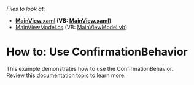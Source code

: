 <!-- default file list -->
*Files to look at*:

* **[MainView.xaml](./CS/View/MainView.xaml) (VB: [MainView.xaml](./VB/View/MainView.xaml))**
* [MainViewModel.cs](./CS/ViewModel/MainViewModel.cs) (VB: [MainViewModel.vb](./VB/ViewModel/MainViewModel.vb))
<!-- default file list end -->
# How to: Use ConfirmationBehavior


This example demonstrates how to use the ConfirmationBehavior.<br />Review <a href="https://documentation.devexpress.com/#WPF/CustomDocument17372">this documentation topic</a> to learn more.

<br/>


